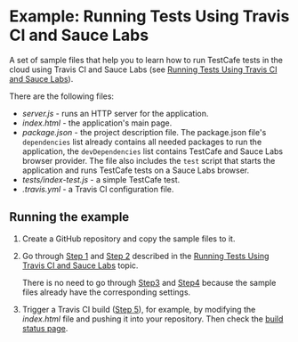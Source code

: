 # Example: Running Tests Using Travis CI and Sauce Labs

A set of sample files that help you to learn how to run TestCafe tests in the cloud using Travis CI and Sauce Labs (see [Running Tests Using Travis CI and Sauce Labs](http://devexpress.github.io/testcafe/documentation/recipes/running-tests-using-travis-ci-and-sauce-labs.html)).

There are the following files:

* *server.js* - runs an HTTP server for the application.
* *index.html* - the application's main page.
* *package.json* - the project description file. The package.json file's `dependencies` list already contains all needed packages to run the application, the `devDependencies` list contains TestCafe and Sauce Labs browser provider. The file also includes the `test` script that starts the application and runs TestCafe tests on a Sauce Labs browser.
* *tests/index-test.js* - a simple TestCafe test.
* *.travis.yml* - a Travis CI configuration file.

## Running the example

1. Create a GitHub repository and copy the sample files to it.
2. Go through [Step 1](http://devexpress.github.io/testcafe/documentation/recipes/running-tests-using-travis-ci-and-sauce-labs.html/#step-1---enable-travis-for-your-project) and [Step 2](http://devexpress.github.io/testcafe/documentation/recipes/running-tests-using-travis-ci-and-sauce-labs.html/#step-2---configure-travis-to-use-sauce-labs) described in the [Running Tests Using Travis CI and Sauce Labs](http://devexpress.github.io/testcafe/documentation/recipes/running-tests-using-travis-ci-and-sauce-labs.html/) topic.

     There is no need to go through [Step3](http://devexpress.github.io/testcafe/documentation/recipes/running-tests-using-travis-ci-and-sauce-labs.html/#step-3---install-the-sauce-labs-browser-provider-plugin) and [Step4](http://devexpress.github.io/testcafe/documentation/recipes/running-tests-using-travis-ci-and-sauce-labs.html/#step-4---add-the-test-script-to-packagejson) because the sample files already have the corresponding settings.

3. Trigger a Travis CI build ([Step 5](http://devexpress.github.io/testcafe/documentation/recipes/running-tests-using-travis-ci-and-sauce-labs.html/#step-5---trigger-a-travis-ci-build)), for example, by modifying the *index.html* file and pushing it into your repository. Then check the [build status page](https://travis-ci.org/repositories).